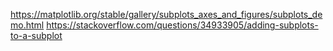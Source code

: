https://matplotlib.org/stable/gallery/subplots_axes_and_figures/subplots_demo.html
https://stackoverflow.com/questions/34933905/adding-subplots-to-a-subplot
